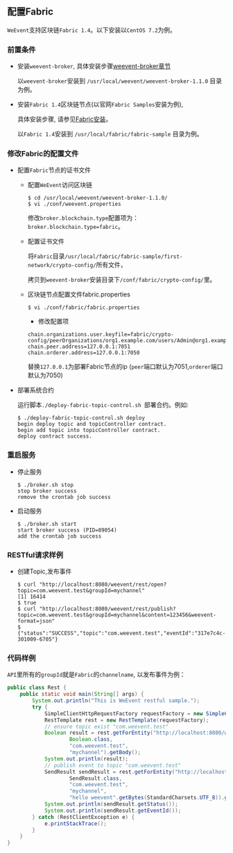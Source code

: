 ## 配置Fabric

`WeEvent`支持区块链`Fabric 1.4`。以下安装以`CentOS 7.2`为例。

### 前置条件
- 安装`weevent-broker`, 具体安装步骤[weevent-broker章节](../install/module/broker.html)

  以`weevent-broker`安装到 `/usr/local/weevent/weevent-broker-1.1.0` 目录为例。
  

- 安装`Fabric 1.4`区块链节点(以官网`Fabric Samples`安装为例), 

  具体安装步骤, 请参见[Fabric安装](https://hyperledger-fabric.readthedocs.io/en/latest/install.html)。
  
  以`Fabric 1.4`安装到 `/usr/local/fabric/fabric-sample` 目录为例。

### 修改Fabric的配置文件
- 配置`Fabric`节点的证书文件

  - 配置`WeEvent`访问区块链
  
    ```shell
    $ cd /usr/local/weevent/weevent-broker-1.1.0/
    $ vi ./conf/weevent.properties
    ```

    修改`broker.blockchain.type`配置项为：`broker.blockchain.type=fabric`。

  - 配置证书文件
  
    将`Fabric`目录`/usr/local/fabric/fabric-sample/first-network/crypto-config/`所有文件，
    
    拷贝到`weevent-broker`安装目录下`/conf/fabric/crypto-config/`里。

  - 区块链节点配置文件fabric.properties
  
    ```shell
    $ vi ./conf/fabric/fabric.properties
    ```

    - 修改配置项
    ```
    chain.organizations.user.keyfile=fabric/crypto-config/peerOrganizations/org1.example.com/users/Admin@org1.example.com/msp/keystore/xxx_sk
    chain.peer.address=127.0.0.1:7051
    chain.orderer.address=127.0.0.1:7050
    ```
    
    替换`127.0.0.1`为部署Fabric节点的ip (`peer`端口默认为7051,`orderer`端口默认为7050)
    
- 部署系统合约

  运行脚本`./deploy-fabric-topic-control.sh `部署合约。例如:

  ```shell
  $ ./deploy-fabric-topic-control.sh deploy
  begin deploy topic and topicController contract.
  begin add topic into topicController contract.
  deploy contract success. 
  ```
  
### 重启服务

- 停止服务

   ```shell
   $ ./broker.sh stop
   stop broker success
   remove the crontab job success
   ``` 
 
- 启动服务

   ```shell
   $ ./broker.sh start
   start broker success (PID=89054)
   add the crontab job success
   ```
  
### RESTful请求样例
- 创建Topic,发布事件

  ```shell
  $ curl "http://localhost:8080/weevent/rest/open?topic=com.weevent.test&groupId=mychannel"
  [1] 16414
  $ true
  $ curl "http://localhost:8080/weevent/rest/publish?topic=com.weevent.test&groupId=mychannel&content=123456&weevent-format=json"
  $ {"status":"SUCCESS","topic":"com.weevent.test","eventId":"317e7c4c-301009-6705"}
  ```
  
### 代码样例
  
  `API`里所有的`groupId`就是`Fabric`的`channelname`, 以发布事件为例：
    
```java
public class Rest {
    public static void main(String[] args) {
        System.out.println("This is WeEvent restful sample.");
        try {
            SimpleClientHttpRequestFactory requestFactory = new SimpleClientHttpRequestFactory();
            RestTemplate rest = new RestTemplate(requestFactory);
            // ensure topic exist "com.weevent.test"
            Boolean result = rest.getForEntity("http://localhost:8080/weevent/rest/open?topic={}&groupId={}",
                    Boolean.class,
                    "com.weevent.test",
                    "mychannel").getBody();
            System.out.println(result);
            // publish event to topic "com.weevent.test"
            SendResult sendResult = rest.getForEntity("http://localhost:8080/weevent/rest/publish?topic={}&groupId={}&content={}",
                    SendResult.class,
                    "com.weevent.test",
                    "mychannel",
                    "hello weevent".getBytes(StandardCharsets.UTF_8)).getBody();
            System.out.println(sendResult.getStatus());
            System.out.println(sendResult.getEventId());
        } catch (RestClientException e) {
            e.printStackTrace();
        }
    }
}
```

